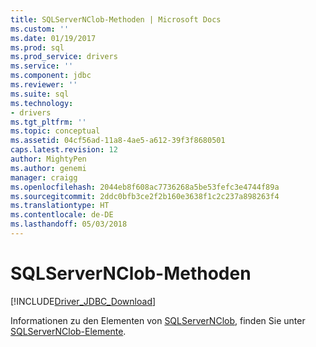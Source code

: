 ```yaml
---
title: SQLServerNClob-Methoden | Microsoft Docs
ms.custom: ''
ms.date: 01/19/2017
ms.prod: sql
ms.prod_service: drivers
ms.service: ''
ms.component: jdbc
ms.reviewer: ''
ms.suite: sql
ms.technology:
- drivers
ms.tgt_pltfrm: ''
ms.topic: conceptual
ms.assetid: 04cf56ad-11a8-4ae5-a612-39f3f8680501
caps.latest.revision: 12
author: MightyPen
ms.author: genemi
manager: craigg
ms.openlocfilehash: 2044eb8f608ac7736268a5be53fefc3e4744f89a
ms.sourcegitcommit: 2ddc0bfb3ce2f2b160e3638f1c2c237a898263f4
ms.translationtype: HT
ms.contentlocale: de-DE
ms.lasthandoff: 05/03/2018
---
```

# <a name="sqlservernclob-methods"></a>SQLServerNClob-Methoden
[!INCLUDE[Driver_JDBC_Download](../../../includes/driver_jdbc_download.md)]

  Informationen zu den Elementen von [SQLServerNClob](../../../connect/jdbc/reference/sqlservernclob-class.md), finden Sie unter [SQLServerNClob-Elemente](../../../connect/jdbc/reference/sqlservernclob-members.md).  
  
  
